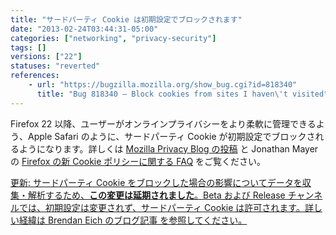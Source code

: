 ```yaml
---
title: "サードパーティ Cookie は初期設定でブロックされます"
date: "2013-02-24T03:44:31-05:00"
categories: ["networking", "privacy-security"]
tags: []
versions: ["22"]
statuses: "reverted"
references:
    - url: "https://bugzilla.mozilla.org/show_bug.cgi?id=818340"
      title: "Bug 818340 – Block cookies from sites I haven\'t visited"
---
```

Firefox 22 以降、ユーザーがオンラインプライバシーをより柔軟に管理できるよう、Apple Safari のように、サードパーティ Cookie が初期設定でブロックされるようになります。詳しくは [Mozilla Privacy Blog の投稿](https://blog.mozilla.org/privacy/2013/02/25/firefox-getting-smarter-about-third-party-cookies/) と Jonathan Mayer の [Firefox の新 Cookie ポリシーに関する FAQ](http://webpolicy.org/2013/02/22/the-new-firefox-cookie-policy/) をご覧ください。

<ins>更新: サードパーティ Cookie をブロックした場合の影響についてデータを収集・解析するため、[**この変更は延期されました**](https://bugzilla.mozilla.org/show_bug.cgi?id=851606)。Beta および Release チャンネルでは、初期設定は変更されず、サードパーティ Cookie は許可されます。詳しい経緯は [Brendan Eich のブログ記事](https://brendaneich.com/2013/05/c-is-for-cookie/) を参照してください。</ins>
